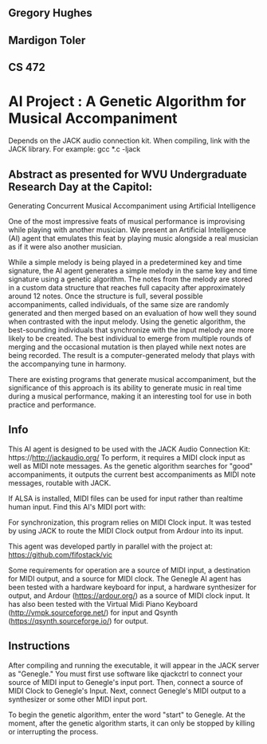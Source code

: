 ## Gregory Hughes
## Mardigon Toler
## CS 472

# AI Project : A Genetic Algorithm for Musical Accompaniment


Depends on the JACK audio connection kit.
When compiling, link with the JACK library.
For example:
gcc *.c -ljack

## Abstract as presented for WVU Undergraduate Research Day at the Capitol:
Generating Concurrent Musical Accompaniment using Artificial Intelligence


One of the most impressive feats of musical performance is improvising while
playing with another musician. We present an Artificial Intelligence (AI) agent that
emulates this feat by playing music alongside a real musician as if it were also
another musician.

While a simple melody is being played in a predetermined key and time signature,
the AI agent generates a simple melody in the same key and time signature using a
genetic algorithm.  The notes from the melody are stored in a custom data structure
that reaches full capacity after approximately around 12 notes. Once the structure
is full, several possible accompaniments, called individuals, of the same size are
randomly generated and then merged based on an evaluation of how well they
sound when contrasted with the input melody.  Using the genetic algorithm, the
best-sounding individuals that synchronize with the input melody are more likely
to be created. The best individual to emerge from multiple rounds of merging and
the occasional mutation is then played while next notes are being recorded.  The
result is a computer-generated melody that plays with the accompanying tune in
harmony.

There are existing programs that generate musical accompaniment, but the
significance of this approach is its ability to generate music in real time during a
musical performance, making it an interesting tool for use in both practice and
performance.


## Info
This AI agent is designed to be used with the JACK Audio Connection Kit:
https://http://jackaudio.org/
To perform, it requires a MIDI clock input as well as MIDI note messages.
As the genetic algorithm searches for "good" accompaniments, it outputs
the current best accompaniments as MIDI note messages, routable with JACK.

If ALSA is installed, MIDI files can be used for input rather than
realtime human input. Find this AI's MIDI port with:

For synchronization, this program relies on MIDI Clock input.
It was tested by using JACK to route the MIDI Clock output from Ardour
into its input.

This agent was developed partly in parallel with the project at:
https://github.com/fifostack/vic

Some requirements for operation are a source of MIDI input, a destination for MIDI output,
and a source for MIDI clock. The Genegle AI agent has been tested with a hardware keyboard
for input, a hardware synthesizer for output, and Ardour (https://ardour.org/)
as a source of MIDI clock input.
It has also been tested with the Virtual Midi Piano Keyboard (http://vmpk.sourceforge.net/)
for input and Qsynth (https://qsynth.sourceforge.io/) for output.

## Instructions
After compiling and running the executable, it will appear in the JACK server as "Genegle."
You must first use software like qjackctrl to connect your source of MIDI input to Genegle's
input port. Then, connect a source of MIDI Clock to Genegle's Input. Next, connect Genegle's
MIDI output to a synthesizer or some other MIDI input port.

To begin the genetic algorithm, enter the word "start" to Genegle. At the moment, after the genetic 
algorithm starts, it can only be stopped by killing or interrupting the process.